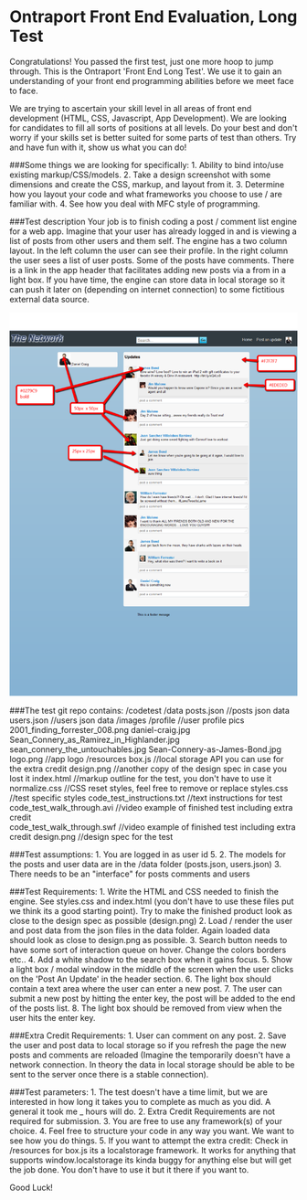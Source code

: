 Ontraport Front End Evaluation, Long Test
============================

Congratulations! You passed the first test, just one more hoop to jump through. This is the 
Ontraport 'Front End Long Test'. We use it to gain an understanding of your front end programming 
abilities before we meet face to face. 

We are trying to ascertain your skill level in all areas of front end development (HTML, CSS, 
Javascript, App Development). We are looking for candidates to fill all sorts of positions at all levels. 
Do your best and don't worry if your skills set is better suited for some parts of test than others. 
Try and have fun with it, show us what you can do!

###Some things we are looking for specifically:
    1. Ability to bind into/use existing markup/CSS/models.
    2. Take a design screenshot with some dimensions and create the CSS, markup, and layout from it.
    3. Determine how you layout your code and what frameworks you choose to use / are familiar with.
    4. See how you deal with MFC style of programming.

###Test description
Your job is to finish coding a post / comment list engine for a web app. Imagine that your user 
has already logged in and is viewing a list of posts from other users and them self. The engine has 
a two column layout. In the left column the user can see their profile. In the right column the user 
sees a list of user posts. Some of the posts have comments. There is a link in the app header that 
facilitates adding new posts via a from in a light box. If you have time, the engine can store data 
in local storage so it can push it later on (depending on internet connection) to some fictitious 
external data source.

![Ontraport Front End Long Test](design.png)

###The test git repo contains: 
    /codetest
        /data
            posts.json                       //posts json data
            users.json                       //users json data
        /images
            /profile                         //user profile pics
                2001_finding_forrester_008.png
                daniel-craig.jpg
                Sean_Connery_as_Ramirez_in_Highlander.jpg
                sean_connery_the_untouchables.jpg
                Sean-Connery-as-James-Bond.jpg
            logo.png                         //app logo
        /resources
            box.js                           //local storage API you can use for the extra credit
        design.png                           //another copy of the design spec in case you lost it
        index.html                           //markup outline for the test, you don't have to use it
        normalize.css                        //CSS reset styles, feel free to remove or replace
        styles.css                           //test specific styles
    code_test_instructions.txt               //text instructions for test    
    code_test_walk_through.avi               //video example of finished test including extra credit  
    code_test_walk_through.swf               //video example of finished test including extra credit
    design.png                               //design spec for the test



###Test assumptions:
    1. You are logged in as user id 5.
    2. The models for the posts and user data are in the /data folder (posts.json, users.json)
    3. There needs to be an "interface" for posts comments and users

###Test Requirements:
    1. Write the HTML and CSS needed to finish the engine. See styles.css and index.html (you don't 
       have to use these files put we think its a good starting point). Try to make the finished 
       product look as close to the design spec as possible (design.png)
    2. Load / render the user and post data from the json files in the data folder. Again loaded 
       data should look as close to design.png as possible.
    3. Search button needs to have some sort of interaction queue on hover. Change the colors borders 
       etc..
    4. Add a white shadow to the search box when it gains focus.
    5. Show a light box / modal window in the middle of the screen when the user clicks on the 
       'Post An Update' in the header section.
    6. The light box should contain a text area where the user can enter a new post.
    7. The user can submit a new post by hitting the enter key, the post will be added to the end of 
       the posts list.
    8. The light box should be removed from view when the user hits the enter key.

###Extra Credit Requirements:
    1. User can comment on any post. 
    2. Save the user and post data to local storage so if you refresh the page the new posts and 
       comments are reloaded  (Imagine the temporarily doesn't have a network connection. In theory 
       the data in local storage should be able to be sent to the server once there is a stable 
       connection).

###Test parameters:
    1. The test doesn't have a time limit, but we are interested in how long it takes you to complete
       as much as you did. A general it took me _ hours will do.
    2. Extra Credit Requirements are not required for submission.
    3. You are free to use any framework(s) of your choice. 
    4. Feel free to structure your code in any way you want. We want to see how you do things.
    5. If you want to attempt the extra credit: Check in /resources for box.js its a localstorage 
       framework. It works for anything that supports window.localstorage its kinda buggy for 
       anything else but will get the job done. You don't have to use it but it there if you want to.
       
Good Luck!